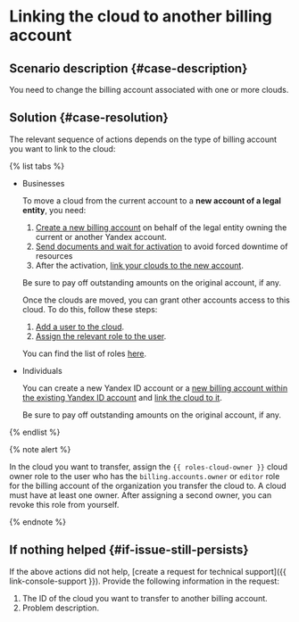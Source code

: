 # Linking the cloud to another billing account



## Scenario description {#case-description}

You need to change the billing account associated with one or more clouds.

## Solution {#case-resolution}

The relevant sequence of actions depends on the type of billing account you want to link to the cloud:

{% list tabs %}

- Businesses

   To move a cloud from the current account to a **new account of a legal entity**, you need:

   1. [Create a new billing account](../../../billing/operations/create-new-account.md) on behalf of the legal entity owning the current or another Yandex account.
   2. [Send documents and wait for activation](../../../billing/qa/billing-account.md#account-notification) to avoid forced downtime of resources
   3. After the activation, [link your clouds to the new account](../../../billing/operations/pin-cloud.md).

   Be sure to pay off outstanding amounts on the original account, if any.

   Once the clouds are moved, you can grant other accounts access to this cloud.
   To do this, follow these steps:

   1. [Add a user to the cloud](../../../iam/operations/users/create.md#passport-user).
   2. [Assign the relevant role to the user](../../../iam/operations/roles/grant.md#access-to-user).

   You can find the list of roles [here](../../../iam/concepts/access-control/roles.md).

- Individuals

   You can create a new Yandex ID account or a [new billing account within the existing Yandex ID account](../../../billing/operations/create-new-account.md) and [link the cloud to it](../../../billing/operations/pin-cloud.md).

   Be sure to pay off outstanding amounts on the original account, if any.

{% endlist %}

{% note alert %}

In the cloud you want to transfer, assign the `{{ roles-cloud-owner }}` cloud owner role to the user who has the `billing.accounts.owner` or `editor` role for the billing account of the organization you transfer the cloud to. A cloud must have at least one owner. After assigning a second owner, you can revoke this role from yourself.

{% endnote %}


## If nothing helped {#if-issue-still-persists}

If the above actions did not help, [create a request for technical support]({{ link-console-support }}).
Provide the following information in the request:

1. The ID of the cloud you want to transfer to another billing account.
2. Problem description.
